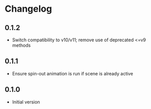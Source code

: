 # Changelog

## 0.1.2

- Switch compatibility to v10/v11; remove use of deprecated <=v9 methods

## 0.1.1

- Ensure spin-out animation is run if scene is already active

## 0.1.0

- Initial version
